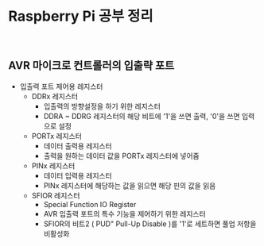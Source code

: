 # Raspberry Pi 공부 정리

<br/>

## AVR 마이크로 컨트롤러의 입출략 포트
- 입출력 포트 제어용 레지스터
  - DDRx 레지스터
    - 입출력의 방향설정을 하기 위한 레지스터
    - DDRA ~ DDRG 레지스터의 해당 비트에 '1'을 쓰면 출력, '0'을 쓰면 입력으로 설정
  - PORTx 레지스터
    - 데이터 출력용 레지스터
    - 출력을 원하는 데이터 값을 PORTx 레지스터에 넣어줌
  - PINx 레지스터
    - 데이터 입력용 레지스터
    - PINx 레지스터에 해당하는 값을 읽으면 해당 핀의 값을 읽음
  - SFIOR 레지스터
    - Special Function IO Register
    - AVR 입출력 포트의 특수 기능을 제어하기 위한 레지스터
    - SFIOR의 비트2 ( PUD" Pull-Up Disable )를 '1'로 세트하면 풀업 저항을 비활성화

<br/>
